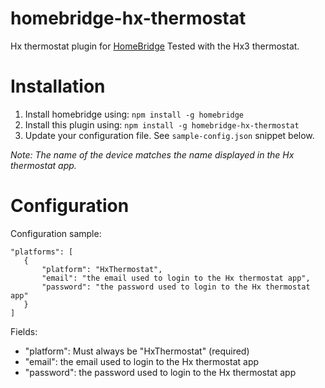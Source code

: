 # homebridge-hx-thermostat
Hx thermostat plugin for [HomeBridge](https://github.com/nfarina/homebridge)
Tested with the Hx3 thermostat.

# Installation

1. Install homebridge using: `npm install -g homebridge`
2. Install this plugin using: `npm install -g homebridge-hx-thermostat`
3. Update your configuration file. See `sample-config.json` snippet below.

_Note: The name of the device matches the name displayed in the Hx thermostat app._

# Configuration

Configuration sample:

 ```
"platforms": [
    {
        "platform": "HxThermostat",
        "email": "the email used to login to the Hx thermostat app",
        "password": "the password used to login to the Hx thermostat app"
    }
]
```

Fields:

* "platform": Must always be "HxThermostat" (required)
* "email": the email used to login to the Hx thermostat app
* "password": the password used to login to the Hx thermostat app
